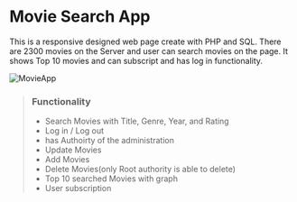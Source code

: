 # Movie Search App
This is a responsive designed web page create with PHP and SQL.
There are 2300 movies on the Server and user can search movies on the page.
It shows Top 10 movies and can subscript and has log in functionality.

![MovieApp](https://user-images.githubusercontent.com/74840727/124482697-264c2480-dddc-11eb-8382-4a474eb2686f.png)

> ### Functionality
> - Search Movies with Title, Genre, Year, and Rating
> - Log in / Log out
> - has Authoirty of the administration
> - Update Movies
> - Add Movies
> - Delete Movies(only Root authority is able to delete)
> - Top 10 searched Movies with graph
> - User subscription
